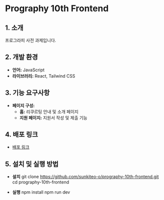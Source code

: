 # Prography 10th Frontend

## 1. 소개

프로그라피 사전 과제입니다.

## 2. 개발 환경

- **언어:** JavaScript
- **라이브러리:** React, Tailwind CSS

## 3. 기능 요구사항

- **페이지 구성:**
  - **홈:** 리쿠르팅 안내 및 소개 페이지
  - **지원 페이지:** 지원서 작성 및 제출 기능

## 4. 배포 링크

- [배포 링크](https://prography-10th-frontend-smoky.vercel.app/)

## 5. 설치 및 실행 방법

- **설치**
  git clone https://github.com/sunkiteo-o/prography-10th-frontend.git
  cd prography-10th-frontend

- **실행**
  npm install
  npm run dev
